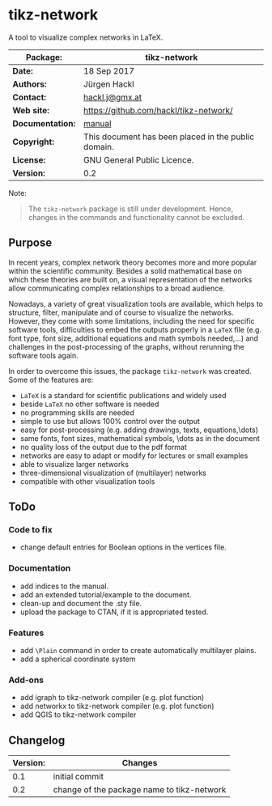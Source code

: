 # tikz-network
A tool to visualize complex networks in LaTeX.

| Package:           | tikz-network |
| ------------------ | ----------- |
| **Date:**          | 18 Sep 2017 |
| **Authors:**       | Jürgen Hackl |
| **Contact:**       | hackl.j@gmx.at |
| **Web site:**      | https://github.com/hackl/tikz-network/ |
| **Documentation:** | [manual](https://github.com/hackl/tikz-network/blob/master/manual.pdf) |
| **Copyright:**     | This document has been placed in the public domain. |
| **License:**       | GNU General Public Licence. |
| **Version:**       | 0.2 |

Note:

> The `tikz-network` package is still under development. Hence, changes in the commands and functionality cannot be excluded.


## Purpose

In recent years, complex network theory becomes more and more popular within the scientific community. Besides a solid mathematical base on which these theories are built on, a visual representation of the networks allow communicating complex relationships to a broad audience.

Nowadays, a variety of great visualization tools are available, which helps to structure, filter, manipulate and of course to visualize the networks. However, they come with some limitations, including the need for specific software tools, difficulties to embed the outputs properly in a `LaTeX` file (e.g. font type, font size, additional equations and math symbols needed,...) and challenges in the post-processing of the graphs, without rerunning the software tools again.

In order to overcome this issues, the package `tikz-network` was created. Some of the features are:

- `LaTeX` is a standard for scientific publications and widely used
- beside `LaTeX` no other software is needed
- no programming skills are needed
- simple to use but allows 100% control over the output
- easy for post-processing (e.g. adding drawings, texts, equations,\dots)
- same fonts, font sizes, mathematical symbols, \dots as in the document
- no quality loss of the output due to the pdf format
- networks are easy to adapt or modify for lectures or small examples
- able to visualize larger networks
- three-dimensional visualization of (multilayer) networks
- compatible with other visualization tools

## ToDo

### Code to fix
- change default entries for Boolean options in the vertices file.

### Documentation
- add indices to the manual.
- add an extended tutorial/example to the document.
- clean-up and document the .sty file.
- upload the package to CTAN, if it is appropriated tested.


### Features
- add `\Plain` command in order to create automatically multilayer plains.
- add a spherical coordinate system

### Add-ons
- add igraph to tikz-network compiler (e.g. plot function)
- add networkx to tikz-network compiler (e.g. plot function)
- add QGIS to tikz-network compiler


## Changelog
| Version:           | Changes |
| ------------------ | ----------- |
| 0.1                | initial commit |
| 0.2                | change of the package name to tikz-network |
